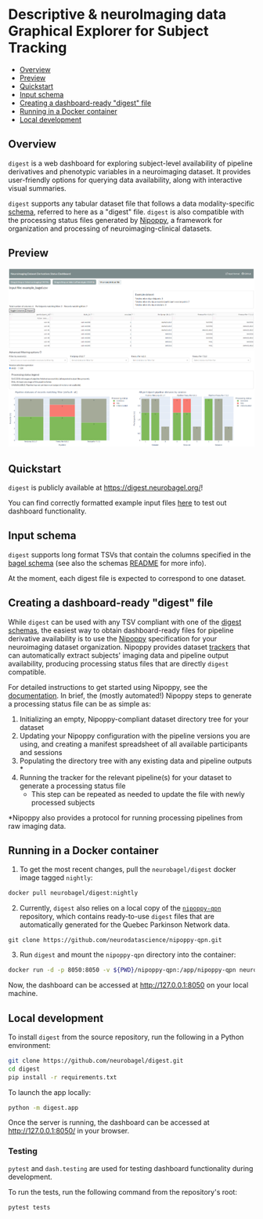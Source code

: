 # Descriptive & neuroImaging data Graphical Explorer for Subject Tracking

- [Overview](#overview)
- [Preview](#preview)  
- [Quickstart](#quickstart)  
- [Input schema](#input-schema)  
- [Creating a dashboard-ready "digest" file](#creating-a-dashboard-ready-digest-file)
- [Running in a Docker container](#running-in-a-docker-container)
- [Local development](#local-development)

## Overview
`digest` is a web dashboard for exploring subject-level availability of pipeline derivatives and phenotypic variables in a neuroimaging dataset.
It provides user-friendly options for querying data availability, along with interactive visual summaries.

`digest` supports any tabular dataset file that follows a data modality-specific [schema](/schemas/), referred to here as a "digest" file.
`digest` is also compatible with the processing status files generated by [Nipoppy](https://nipoppy.readthedocs.io/en/stable/), a framework for organization and processing of neuroimaging-clinical datasets.

## Preview
![alt text](img/ui_overview_table.png?raw=true)
![alt text](img/ui_overview_plots.png?raw=true)

## Quickstart
`digest` is publicly available at https://digest.neurobagel.org/!

You can find correctly formatted example input files [here](/example_bagels/) to test out dashboard functionality.

## Input schema
`digest` supports long format TSVs that contain the columns specified in the [bagel schema](/schemas/) (see also the schemas [README](https://github.com/neurobagel/digest/tree/main/schemas#readme) for more info). 

At the moment, each digest file is expected to correspond to one dataset.

## Creating a dashboard-ready "digest" file
While `digest` can be used with any TSV compliant with one of the [digest schemas](/schemas/), the easiest way to obtain dashboard-ready files for pipeline derivative availability is to use the [Nipoppy](https://neurobagel.org/nipoppy/overview/) specification for your neuroimaging dataset organization.
Nipoppy provides dataset [trackers](https://nipoppy.readthedocs.io/en/stable/user_guide/tracking.html) that can automatically extract subjects' imaging data and pipeline output availability, producing processing status files that are directly `digest` compatible.

For detailed instructions to get started using Nipoppy, see the [documentation](https://nipoppy.readthedocs.io/en/stable/). 
In brief, the (mostly automated!) Nipoppy steps to generate a processing status file can be as simple as:
1. Initializing an empty, Nipoppy-compliant dataset directory tree for your dataset
2. Updating your Nipoppy configuration with the pipeline versions you are using, and creating a manifest spreadsheet of all available participants and sessions
2. Populating the directory tree with any existing data and pipeline outputs *
3. Running the tracker for the relevant pipeline(s) for your dataset to generate a processing status file
   - This step can be repeated as needed to update the file with newly processed subjects

*Nipoppy also provides a protocol for running processing pipelines from raw imaging data.

## Running in a Docker container

1. To get the most recent changes, pull the `neurobagel/digest` docker image tagged `nightly`:
```bash
docker pull neurobagel/digest:nightly
```

2. Currently, `digest` also relies on a local copy of the [`nipoppy-qpn`](https://github.com/neurodatascience/nipoppy-qpn) repository, which contains ready-to-use `digest` files that are automatically generated for the Quebec Parkinson Network data.
```
git clone https://github.com/neurodatascience/nipoppy-qpn.git
```

3. Run `digest` and mount the `nipoppy-qpn` directory into the container:
```bash
docker run -d -p 8050:8050 -v ${PWD}/nipoppy-qpn:/app/nipoppy-qpn neurobagel/digest:nightly
```

Now, the dashboard can be accessed at http://127.0.0.1:8050 on your local machine.

## Local development
To install `digest` from the source repository, run the following in a Python environment:
```bash
git clone https://github.com/neurobagel/digest.git
cd digest
pip install -r requirements.txt
```

To launch the app locally:
```bash
python -m digest.app
```
Once the server is running, the dashboard can be accessed at http://127.0.0.1:8050/ in your browser.

### Testing
`pytest` and `dash.testing` are used for testing dashboard functionality during development.

To run the tests, run the following command from the repository's root:
```bash
pytest tests
```
